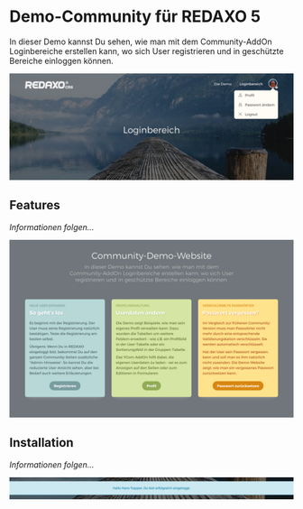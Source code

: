 Demo-Community für REDAXO 5
===========================

In dieser Demo kannst Du sehen, wie man mit dem Community-AddOn Loginbereiche erstellen kann, wo sich User registrieren und in geschützte Bereiche einloggen können.

![Screenshot](https://raw.githubusercontent.com/FriendsOfREDAXO/demo_community/assets/demo_community_01.jpg)


Features
--------

_Informationen folgen…_


![Screenshot](https://raw.githubusercontent.com/FriendsOfREDAXO/demo_community/assets/demo_community_03.png)


Installation
------------

_Informationen folgen…_


![Screenshot](https://raw.githubusercontent.com/FriendsOfREDAXO/demo_community/assets/demo_community_02.jpg)


